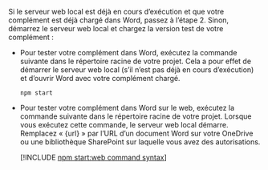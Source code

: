 Si le serveur web local est déjà en cours d’exécution et que votre complément est déjà chargé dans Word, passez à l’étape 2. Sinon, démarrez le serveur web local et chargez la version test de votre complément : 

- Pour tester votre complément dans Word, exécutez la commande suivante dans le répertoire racine de votre projet. Cela a pour effet de démarrer le serveur web local (s’il n’est pas déjà en cours d’exécution) et d’ouvrir Word avec votre complément chargé.

    ```command&nbsp;line
    npm start
    ```

- Pour tester votre complément dans Word sur le web, exécutez la commande suivante dans le répertoire racine de votre projet. Lorsque vous exécutez cette commande, le serveur web local démarre. Remplacez « {url} » par l’URL d’un document Word sur votre OneDrive ou une bibliothèque SharePoint sur laquelle vous avez des autorisations.

    [!INCLUDE [npm start:web command syntax](../includes/start-web-sideload-instructions.md)]


